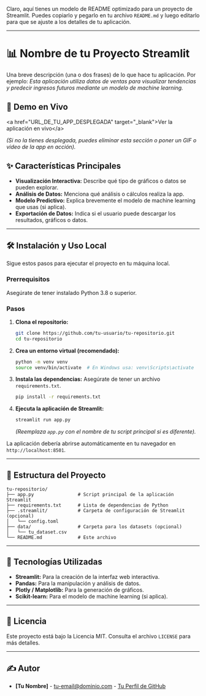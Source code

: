 Claro, aquí tienes un modelo de README optimizado para un proyecto de Streamlit. Puedes copiarlo y pegarlo en tu archivo `README.md` y luego editarlo para que se ajuste a los detalles de tu aplicación.

-----

# 📊 Nombre de tu Proyecto Streamlit

Una breve descripción (una o dos frases) de lo que hace tu aplicación. Por ejemplo: *Esta aplicación utiliza datos de ventas para visualizar tendencias y predecir ingresos futuros mediante un modelo de machine learning.*

## 🚀 Demo en Vivo

\<a href="URL\_DE\_TU\_APP\_DESPLEGADA" target="\_blank"\>Ver la aplicación en vivo\</a\>

*(Si no la tienes desplegada, puedes eliminar esta sección o poner un GIF o video de la app en acción).*

## ✨ Características Principales

  * **Visualización Interactiva:** Describe qué tipo de gráficos o datos se pueden explorar.
  * **Análisis de Datos:** Menciona qué análisis o cálculos realiza la app.
  * **Modelo Predictivo:** Explica brevemente el modelo de machine learning que usas (si aplica).
  * **Exportación de Datos:** Indica si el usuario puede descargar los resultados, gráficos o datos.

-----

## 🛠️ Instalación y Uso Local

Sigue estos pasos para ejecutar el proyecto en tu máquina local.

### Prerrequisitos

Asegúrate de tener instalado Python 3.8 o superior.

### Pasos

1.  **Clona el repositorio:**

    ```bash
    git clone https://github.com/tu-usuario/tu-repositorio.git
    cd tu-repositorio
    ```

2.  **Crea un entorno virtual (recomendado):**

    ```bash
    python -m venv venv
    source venv/bin/activate  # En Windows usa: venv\Scripts\activate
    ```

3.  **Instala las dependencias:**
    Asegúrate de tener un archivo `requirements.txt`.

    ```bash
    pip install -r requirements.txt
    ```

4.  **Ejecuta la aplicación de Streamlit:**

    ```bash
    streamlit run app.py
    ```

    *(Reemplaza `app.py` con el nombre de tu script principal si es diferente).*

La aplicación debería abrirse automáticamente en tu navegador en `http://localhost:8501`.

-----

## 📂 Estructura del Proyecto

```
tu-repositorio/
├── app.py                # Script principal de la aplicación Streamlit
├── requirements.txt      # Lista de dependencias de Python
├── .streamlit/           # Carpeta de configuración de Streamlit (opcional)
│   └── config.toml
├── data/                 # Carpeta para los datasets (opcional)
│   └── tu_dataset.csv
└── README.md             # Este archivo
```

-----

## 🔧 Tecnologías Utilizadas

  * **Streamlit:** Para la creación de la interfaz web interactiva.
  * **Pandas:** Para la manipulación y análisis de datos.
  * **Plotly / Matplotlib:** Para la generación de gráficos.
  * **Scikit-learn:** Para el modelo de machine learning (si aplica).

-----

## 📄 Licencia

Este proyecto está bajo la Licencia MIT. Consulta el archivo `LICENSE` para más detalles.

-----

## ✍️ Autor

  * **[Tu Nombre]** - [tu-email@dominio.com](mailto:tu-email@dominio.com) - [Tu Perfil de GitHub](https://www.google.com/search?q=https://github.com/tu-usuario)
